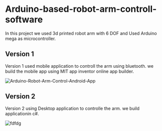 
# Arduino-based-robot-arm-controll-software
In this project we used 3d printed robot arm with 6 DOF 
and Used Arduino mega as microcontroller.
## Version 1
Version 1 used mobile application to controll the arm using
bluetooth.
we build the mobile app using MIT app inventor online app builder.

![Arduino-Robot-Arm-Control-Android-App](https://user-images.githubusercontent.com/61175452/199284528-6f1dd9f7-6662-42ee-848d-c340adf6e035.jpg)

## Version 2
Version 2 using Desktop application to controlle the arm.
we build applicationin c#.

![fdfdg](https://user-images.githubusercontent.com/61175452/199285537-001a6b33-522e-48dc-9dbb-89523331a82c.png)

